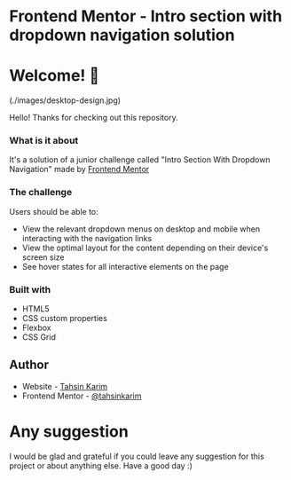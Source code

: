 # Frontend Mentor - Intro section with dropdown navigation solution

# Welcome! 👋

(./images/desktop-design.jpg)

Hello! Thanks for checking out this repository.

### What is it about

It's a solution of a junior challenge called "Intro Section With Dropdown Navigation" made by [Frontend Mentor](https://www.frontendmentor.io/challenges/intro-section-with-dropdown-navigation-ryaPetHE5)

### The challenge

Users should be able to:

- View the relevant dropdown menus on desktop and mobile when interacting with the navigation links
- View the optimal layout for the content depending on their device's screen size
- See hover states for all interactive elements on the page

### Built with

- HTML5
- CSS custom properties
- Flexbox
- CSS Grid

## Author

- Website - [Tahsin Karim](https://tahsinkarim.github.io/intro-section-with-dropdown-navigation/)
- Frontend Mentor - [@tahsinkarim](https://www.frontendmentor.io/profile/tahsinkarim)

# Any suggestion

I would be glad and grateful if you could leave any suggestion for this project or about anything else.
Have a good day :)
